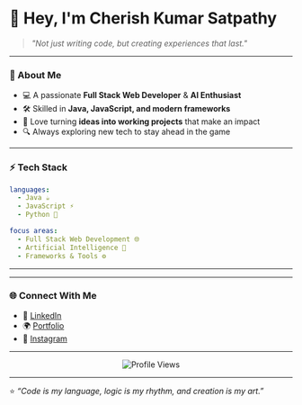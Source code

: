 # 👋 Hey, I'm Cherish Kumar Satpathy  

> *"Not just writing code, but creating experiences that last."*  

---

### 🚀 About Me
- 💻 A passionate **Full Stack Web Developer** & **AI Enthusiast**  
- 🛠 Skilled in **Java, JavaScript, and modern frameworks**  
- 🎯 Love turning **ideas into working projects** that make an impact  
- 🔍 Always exploring new tech to stay ahead in the game  

---

### ⚡ Tech Stack
```yaml
languages:
  - Java ☕
  - JavaScript ⚡
  - Python 🐍

focus areas:
  - Full Stack Web Development 🌐
  - Artificial Intelligence 🤖
  - Frameworks & Tools ⚙️
```

---



---

### 🌐 Connect With Me
- 💼 [LinkedIn](https://www.linkedin.com/in/cherish-kumar-satpathy-057287307?utm_source=share&utm_campaign=share_via&utm_content=profile&utm_medium=android_app)  
- 🌍 [Portfolio](https://genuine-douhua-26c032.netlify.app/)  
- 📸 [Instagram](https://www.instagram.com/cherishh.exe?igsh=MW91MWRhMnB5Y2tydQ==)  

---

<p align="center">
  <img src="https://komarev.com/ghpvc/?username=cherishh-exe&color=blueviolet&style=flat-square" alt="Profile Views"/>
</p>

---

⭐ *“Code is my language, logic is my rhythm, and creation is my art.”*  
